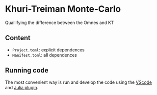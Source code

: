 # Khuri-Treiman Monte-Carlo
Quailifying the difference between the Omnes and KT

## Content
 - `Project.toml`: explicit dependences
 - `Manifest.toml`: all dependences

## Running code

The most convenient way is run and develop the code using the [VScode](https://code.visualstudio.com/) and [Julia plugin](https://code.visualstudio.com/docs/languages/julia). 